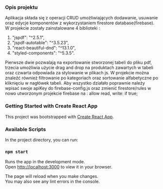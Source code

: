 ### Opis projektu

Aplikacja składa się z operacji CRUD umożliwiających dodawanie, usuwanie oraz edycje komponentów z wykorzystaniem firestore database(firebase). W projekcie zostały zainstalowane 4 biblioteki :     
1. "jspdf": "^2.5.1", 
2. "jspdf-autotable": "^3.5.23",     
3. "react-beautiful-dnd": "^13.1.0",    
4. "styled-components": "^5.3.5".

Pierwsze dwie pozwalają na exportowanie stworzonej tabeli do pliku pdf, trzecia umożliwia użycie drag and drop na produktach zawartych w tabeli oraz czwarta odpowiada za stylowanie w plikach js. W projekcie można znaleźć również filtrowanie po kategoriach oraz sortowanie alfabetyczne po kliknięciu w nagłówek tabeli. Aby wszystko działało poprawnie należy wpisać swoje apiKey do firebase-config.js oraz zmienić firestore/rules w nowo utworzonym projekcie firebase na : allow read, write: if true;

### Getting Started with Create React App

This project was bootstrapped with [Create React App](https://github.com/facebook/create-react-app).

### Available Scripts

In the project directory, you can run:

### `npm start`

Runs the app in the development mode.\
Open [http://localhost:3000](http://localhost:3000) to view it in your browser.

The page will reload when you make changes.\
You may also see any lint errors in the console.
